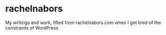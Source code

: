 rachelnabors
============

My writings and work, lifted from rachelnabors.com when I got tired of the constraints of WordPress
